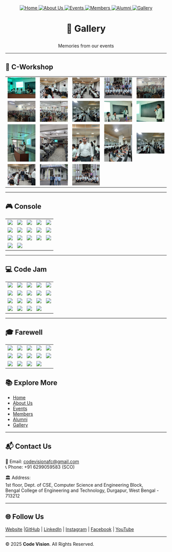 <!-- | [Home](./README.md) | [About Us](AboutUs.md) | [Events](Events.md) | [Members](Members.md) | [Alumni](Alumni.md) | [Gallery](Gallery.md) | [Contact Us](ContactUs.md) |
|------------------------|------------------------|---------------------|-----------------------|---------------------|-----------------------|----------------------------| -->
<p align="center" width="100%">
  <a href="../README.md">
    <img src="https://img.shields.io/badge/Home-FF0000?style=for-the-badge" alt="Home"/>
  </a>
  <a href="../pages/ABOUT.md">
    <img src="https://img.shields.io/badge/About%20Us-FF0000?style=for-the-badge" alt="About Us"/>
  </a>
  <a href="../pages/EVENTS.md">
    <img src="https://img.shields.io/badge/Events-FF0000?style=for-the-badge" alt="Events"/>
  </a>
  <a href="../pages/MEMBERS.md">
    <img src="https://img.shields.io/badge/Members-FF0000?style=for-the-badge" alt="Members"/>
  </a>
  <a href="../pages/ALUMNI.md">
    <img src="https://img.shields.io/badge/Alumni-FF0000?style=for-the-badge" alt="Alumni"/>
  </a>
  <a href="../pages/GALLERY.md">
    <img src="https://img.shields.io/badge/Gallery-FF0000?style=for-the-badge" alt="Gallery"/>
  </a>
</p>


# <p align="center">📸 Gallery </p>
 <p align="center">Memories from our events</p> 

---

## 🎯 C-Workshop  
<table align="center">
  <tr>
    <td><img src="../assets/Gallery/C-Workshop/cworkshop1.jpg" width="150"></td>
    <td><img src="../assets/Gallery/C-Workshop/cworkshop2.jpg" width="150"></td>
    <td><img src="../assets/Gallery/C-Workshop/cworkshop3.jpg" width="150"></td>
    <td><img src="../assets/Gallery/C-Workshop/cworkshop4.jpg" width="150"></td>
    <td><img src="../assets/Gallery/C-Workshop/cworkshop5.jpg" width="150"></td>
  </tr>
  <tr>
    <td><img src="../assets/Gallery/C-Workshop/cworkshop6.jpg" width="150"></td>
    <td><img src="../assets/Gallery/C-Workshop/cworkshop7.jpg" width="150"></td>
    <td><img src="../assets/Gallery/C-Workshop/cworkshop18.jpg" width="150"></td>
    <td><img src="../assets/Gallery/C-Workshop/cworkshop11.jpg" width="150"></td>
    <td><img src="../assets/Gallery/C-Workshop/cworkshop12.jpg" width="150"></td>
  </tr>
  <tr>
    <td><img src="../assets/Gallery/C-Workshop/cworkshop9.jpg" width="150"></td>
    <td><img src="../assets/Gallery/C-Workshop/cworkshop10.jpg" width="150"></td>
    <td><img src="../assets/Gallery/C-Workshop/cworkshop16.jpg" width="150"></td>
    <td><img src="../assets/Gallery/C-Workshop/cworkshop17.jpg" width="150"></td>
    <td><img src="../assets/Gallery/C-Workshop/cworkshop18.jpg" width="150"></td>
  </tr>
  <tr>
    <td><img src="../assets/Gallery/C-Workshop/cworkshop13.jpg" width="150"></td>
    <td><img src="../assets/Gallery/C-Workshop/cworkshop14.jpg" width="150"></td>
    <td><img src="../assets/Gallery/C-Workshop/cworkshop15.jpg" width="150"></td>
  </tr>
</table>

---

## 🎮 Console  
<table align="center">
  <tr>
    <td><img src="images/console1.jpg" width="150"></td>
    <td><img src="images/console2.jpg" width="150"></td>
    <td><img src="images/console3.jpg" width="150"></td>
    <td><img src="images/console4.jpg" width="150"></td>
    <td><img src="images/console5.jpg" width="150"></td>
  </tr>
  <tr>
    <td><img src="images/console6.jpg" width="150"></td>
    <td><img src="images/console7.jpg" width="150"></td>
    <td><img src="images/console8.jpg" width="150"></td>
    <td><img src="images/console9.jpg" width="150"></td>
    <td><img src="images/console10.jpg" width="150"></td>
  </tr>
  <tr>
    <td><img src="images/console11.jpg" width="150"></td>
    <td><img src="images/console12.jpg" width="150"></td>
    <td><img src="images/console13.jpg" width="150"></td>
    <td><img src="images/console14.jpg" width="150"></td>
    <td><img src="images/console15.jpg" width="150"></td>
  </tr>
  <tr>
    <td><img src="images/console16.jpg" width="150"></td>
    <td><img src="images/console17.jpg" width="150"></td>
  </tr>
</table>

---

## 💻 Code Jam  
<table align="center">
  <tr>
    <td><img src="images/codejam1.jpg" width="150"></td>
    <td><img src="images/codejam2.jpg" width="150"></td>
    <td><img src="images/codejam3.jpg" width="150"></td>
    <td><img src="images/codejam4.jpg" width="150"></td>
    <td><img src="images/codejam5.jpg" width="150"></td>
  </tr>
  <tr>
    <td><img src="images/codejam6.jpg" width="150"></td>
    <td><img src="images/codejam7.jpg" width="150"></td>
    <td><img src="images/codejam8.jpg" width="150"></td>
    <td><img src="images/codejam9.jpg" width="150"></td>
    <td><img src="images/codejam10.jpg" width="150"></td>
  </tr>
  <tr>
    <td><img src="images/codejam11.jpg" width="150"></td>
    <td><img src="images/codejam12.jpg" width="150"></td>
    <td><img src="images/codejam13.jpg" width="150"></td>
    <td><img src="images/codejam14.jpg" width="150"></td>
    <td><img src="images/codejam15.jpg" width="150"></td>
  </tr>
  <tr>
    <td><img src="images/codejam16.jpg" width="150"></td>
    <td><img src="images/codejam17.jpg" width="150"></td>
    <td><img src="images/codejam18.jpg" width="150"></td>
    <td><img src="images/codejam19.jpg" width="150"></td>
  </tr>
</table>

---

## 🎓 Farewell  
<table align="center">
  <tr>
    <td><img src="images/farewell1.jpg" width="150"></td>
    <td><img src="images/farewell2.jpg" width="150"></td>
    <td><img src="images/farewell3.jpg" width="150"></td>
    <td><img src="images/farewell4.jpg" width="150"></td>
    <td><img src="images/farewell5.jpg" width="150"></td>
  </tr>
  <tr>
    <td><img src="images/farewell6.jpg" width="150"></td>
    <td><img src="images/farewell7.jpg" width="150"></td>
    <td><img src="images/farewell8.jpg" width="150"></td>
    <td><img src="images/farewell9.jpg" width="150"></td>
    <td><img src="images/farewell10.jpg" width="150"></td>
  </tr>
  <tr>
    <td><img src="images/farewell11.jpg" width="150"></td>
    <td><img src="images/farewell12.jpg" width="150"></td>
    <td><img src="images/farewell13.jpg" width="150"></td>
    <td><img src="images/farewell14.jpg" width="150"></td>
  </tr>
</table>

















## 📚 Explore More
- [Home](../README.md)  
- [About Us](../pages/ABOUT.md)  
- [Events](../pages/EVENTS.md)  
- [Members](../pages/MEMBERS.md)  
- [Alumni](../pages/ALUMNI.md)  
- [Gallery](../pages/GALLERY.md)    

---

## 📬 Contact Us
📧 Email: [codevisionafc@gmail.com](mailto:codevisionafc@gmail.com)  
📞 Phone: +91 6299059583 (SCO)  

🏛️ Address:  
1st floor, Dept. of CSE, Computer Science and Engineering Block,  
Bengal College of Engineering and Technology, Durgapur, West Bengal - 713212  

---

## 🌐 Follow Us

[Website]( https://codevision-bcet.web.app/) |[GitHub](https://github.com/Code-Vision-BCET-organisation ) | [LinkedIn](https://www.linkedin.com/company/codevision-bcet) | [Instagram](https://www.instagram.com/codevisionbcet/) | [Facebook](https://www.facebook.com/cv.bcet/) | [YouTube](http://www.youtube.com/@codevisionbcet )  

---

© 2025 **Code Vision**. All Rights Reserved.  

